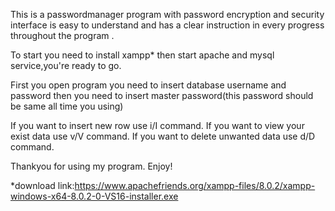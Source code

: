 This is a passwordmanager program with password encryption and security 
interface is easy to understand and has a clear instruction in every progress throughout the program .

To start you need to install xampp* then start apache and mysql service,you're ready to go.

First you open program you need to insert database username and password
then you need to insert master password(this password should be same all time you using)

If you want to insert new row use i/I command.
If you want to view your exist data use v/V command.
If you want to delete unwanted data use d/D command.

Thankyou for using my program.
Enjoy!

*download link:https://www.apachefriends.org/xampp-files/8.0.2/xampp-windows-x64-8.0.2-0-VS16-installer.exe
